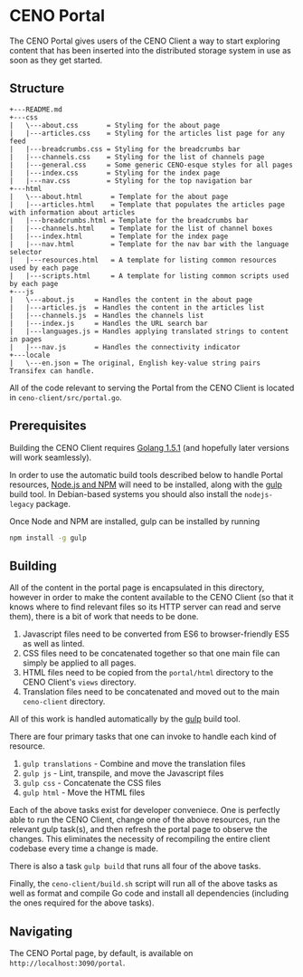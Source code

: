 # CENO Portal

The CENO Portal gives users of the CENO Client a way to start exploring content that has been
inserted into the distributed storage system in use as soon as they get started.

## Structure

```
+---README.md
+---css
|   \---about.css       = Styling for the about page
|   |---articles.css    = Styling for the articles list page for any feed
|   |---breadcrumbs.css = Styling for the breadcrumbs bar
|   |---channels.css    = Styling for the list of channels page
|   |---general.css     = Some generic CENO-esque styles for all pages
|   |---index.css       = Styling for the index page
|   |---nav.css         = Styling for the top navigation bar
+---html
|   \---about.html       = Template for the about page
|   |---articles.html    = Template that populates the articles page with information about articles
|   |---breadcrumbs.html = Template for the breadcrumbs bar
|   |---channels.html    = Template for the list of channel boxes
|   |---index.html       = Template for the index page
|   |---nav.html         = Template for the nav bar with the language selector
|   |---resources.html   = A template for listing common resources used by each page
|   |---scripts.html     = A template for listing common scripts used by each page
+---js
|   \---about.js     = Handles the content in the about page
|   |---articles.js  = Handles the content in the articles list
|   |---channels.js  = Handles the channels list
|   |---index.js     = Handles the URL search bar
|   |---languages.js = Handles applying translated strings to content in pages
|   |---nav.js       = Handles the connectivity indicator
+---locale
|   \---en.json = The original, English key-value string pairs Transifex can handle.
```

All of the code relevant to serving the Portal from the CENO Client is located in `ceno-client/src/portal.go`.

## Prerequisites

Building the CENO Client requires [Golang 1.5.1](https://golang.org/dl/) (and hopefully later versions will work
seamlessly).

In order to use the automatic build tools described below to handle Portal resources, [Node.js and
NPM](https://nodejs.org/en/) will need to be installed, along with the [gulp](http://gulpjs.com/) build tool.
In Debian-based systems you should also install the `nodejs-legacy` package.

Once Node and NPM are installed, gulp can be installed by running

```bash
npm install -g gulp
```

## Building

All of the content in the portal page is encapsulated in this directory, however in order
to make the content available to the CENO Client (so that it knows where to find relevant
files so its HTTP server can read and serve them), there is a bit of work that needs to be done.

1. Javascript files need to be converted from ES6 to browser-friendly ES5 as well as linted.
2. CSS files need to be concatenated together so that one main file can simply be applied to all pages.
3. HTML files need to be copied from the `portal/html` directory to the CENO Client's `views` directory.
4. Translation files need to be concatenated and moved out to the main `ceno-client` directory.

All of this work is handled automatically by the [gulp](http://gulpjs.com/) build tool.

There are four primary tasks that one can invoke to handle each kind of resource.

1. `gulp translations` - Combine and move the translation files
2. `gulp js` - Lint, transpile, and move the Javascript files
3. `gulp css` - Concatenate the CSS files
4. `gulp html` - Move the HTML files

Each of the above tasks exist for developer conveniece.  One is perfectly able to run the CENO Client,
change one of the above resources, run the relevant gulp task(s), and then refresh the portal page to
observe the changes.  This eliminates the necessity of recompiling the entire client codebase every time a change is
made.

There is also a task `gulp build` that runs all four of the above tasks.

Finally, the `ceno-client/build.sh` script will run all of the above tasks as well as format and compile Go code and
install all dependencies (including the ones required for the above tasks).

## Navigating

The CENO Portal page, by default, is available on `http://localhost:3090/portal`.
